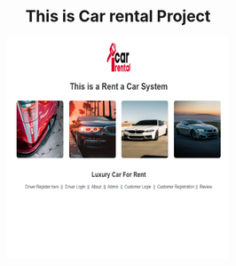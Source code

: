 <center>
<h1> This is Car rental Project  </h1>
  <a href="default.asp"><img src="https://raw.githubusercontent.com/seaim76/img/main/img/1.png" alt="HTML tutorial" style="width:400px;height:400px;"></a>

</center>

